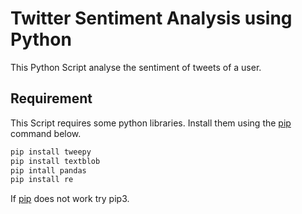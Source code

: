 # Twitter Sentiment Analysis using Python
This Python Script analyse the sentiment of tweets of a user.


## Requirement

This Script requires some python libraries. Install them using the [pip](https://pip.pypa.io/en/stable/) command below.

```bash
pip install tweepy
pip install textblob
pip intall pandas
pip install re
```
If [pip](https://pip.pypa.io/en/stable/) does not work try pip3.